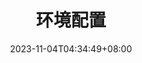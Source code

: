 ---
weight: 999
title: "环境配置"
description: ""
icon: "folder"
date: "2023-11-04T04:34:49+08:00"
lastmod: "2023-11-04T04:34:49+08:00"
draft: false
toc: true
---